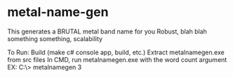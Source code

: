# metal-name-gen
This generates a BRUTAL metal band name for you
Robust, blah blah
something something, scalability


To Run:
Build (make c# console app, build, etc.)
Extract metalnamegen.exe from src files
In CMD, run metalnamegen.exe with the word count argument
  EX: C:\\> metalnamegen 3
